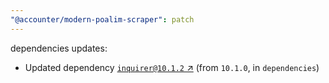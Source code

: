 ```yaml
---
"@accounter/modern-poalim-scraper": patch
---
```

dependencies updates:
  - Updated dependency [`inquirer@10.1.2` ↗︎](https://www.npmjs.com/package/inquirer/v/10.1.2) (from `10.1.0`, in `dependencies`)
